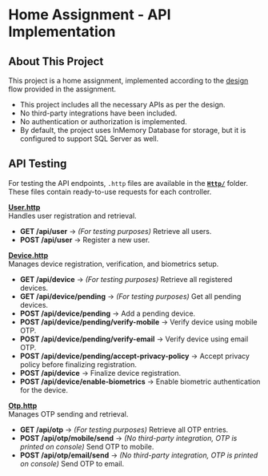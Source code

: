 
# Home Assignment - API Implementation


## About This Project
This project is a home assignment, implemented according to the [design](01-01-Registration.pdf) flow provided in the assignment.

- This project includes all the necessary APIs as per the design.
- No third-party integrations have been included.
- No authentication or authorization is implemented.
- By default, the project uses InMemory Database for storage, but it is configured to support SQL Server as well.


## API Testing
For testing the API endpoints, `.http` files are available in the **[`Http/`](API/Http/)** folder. These files contain ready-to-use requests for each controller.

**[User.http](API/Http/User.http)**  
Handles user registration and retrieval.
- **GET /api/user** → _(For testing purposes)_ Retrieve all users.
- **POST /api/user** → Register a new user.

**[Device.http](API/Http/Device.http)**  
Manages device registration, verification, and biometrics setup.
- **GET /api/device** → _(For testing purposes)_ Retrieve all registered devices.
- **GET /api/device/pending** → _(For testing purposes)_ Get all pending devices.
- **POST /api/device/pending** → Add a pending device.
- **POST /api/device/pending/verify-mobile** → Verify device using mobile OTP.
- **POST /api/device/pending/verify-email** → Verify device using email OTP.
- **POST /api/device/pending/accept-privacy-policy** → Accept privacy policy before finalizing registration.
- **POST /api/device** → Finalize device registration.
- **POST /api/device/enable-biometrics** → Enable biometric authentication for the device.

**[Otp.http](API/Http/Otp.http)**  
Manages OTP sending and retrieval.
- **GET /api/otp** → _(For testing purposes)_ Retrieve all OTP entries.
- **POST /api/otp/mobile/send** → _(No third-party integration, OTP is printed on console)_ Send OTP to mobile.
- **POST /api/otp/email/send** → _(No third-party integration, OTP is printed on console)_ Send OTP to email.
